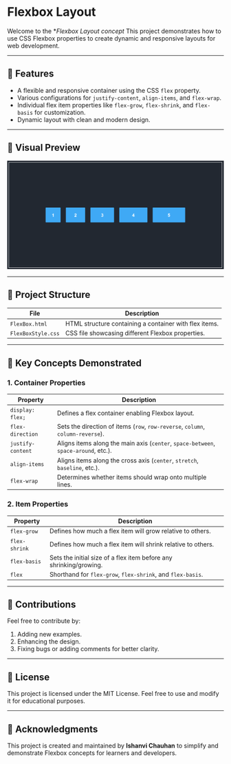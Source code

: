 # Flexbox Layout

Welcome to the **Flexbox Layout concept* This project demonstrates how to use CSS Flexbox properties to create dynamic and responsive layouts for web development.

---

## 🌟 Features

- A flexible and responsive container using the CSS `flex` property.
- Various configurations for `justify-content`, `align-items`, and `flex-wrap`.
- Individual flex item properties like `flex-grow`, `flex-shrink`, and `flex-basis` for customization.
- Dynamic layout with clean and modern design.

---

## 🎨 Visual Preview

![alt text](image.png)

---

## 📂 Project Structure

| File                | Description                                           |
|---------------------|-------------------------------------------------------|
| `FlexBox.html`        | HTML structure containing a container with flex items. |
| `FlexBoxStyle.css`  | CSS file showcasing different Flexbox properties.      |

---

## 📝 Key Concepts Demonstrated

### 1. **Container Properties**

| Property            | Description                                                  |
|---------------------|--------------------------------------------------------------|
| `display: flex;`    | Defines a flex container enabling Flexbox layout.             |
| `flex-direction`    | Sets the direction of items (`row`, `row-reverse`, `column`, `column-reverse`). |
| `justify-content`   | Aligns items along the main axis (`center`, `space-between`, `space-around`, etc.). |
| `align-items`       | Aligns items along the cross axis (`center`, `stretch`, `baseline`, etc.). |
| `flex-wrap`         | Determines whether items should wrap onto multiple lines.     |

### 2. **Item Properties**

| Property         | Description                                                    |
|------------------|----------------------------------------------------------------|
| `flex-grow`      | Defines how much a flex item will grow relative to others.      |
| `flex-shrink`    | Defines how much a flex item will shrink relative to others.    |
| `flex-basis`     | Sets the initial size of a flex item before any shrinking/growing. |
| `flex`           | Shorthand for `flex-grow`, `flex-shrink`, and `flex-basis`.    |

---

## 🤝 Contributions

Feel free to contribute by:
1. Adding new examples.
2. Enhancing the design.
3. Fixing bugs or adding comments for better clarity.

---

## 📜 License

This project is licensed under the MIT License. Feel free to use and modify it for educational purposes.

---

## 🙌 Acknowledgments

This project is created and maintained by **Ishanvi Chauhan** to simplify and demonstrate Flexbox concepts for learners and developers.
